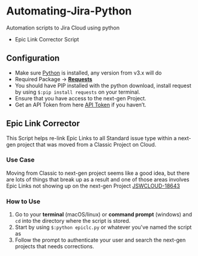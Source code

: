 # Automating-Jira-Python
Automation scripts to Jira Cloud using python

* Epic Link Corrector Script

## Configuration
* Make sure [Python](https://www.python.org/downloads/) is installed, any version from v3.x will do
* Required Package → **[Requests](http://python-requests.org)**
* You should have PIP installed with the python download, install request by using `$:pip install requests` on your terminal.
* Ensure that you have access to the next-gen Project.
* Get an API Token from here [API Token](https://id.atlassian.com/manage/api-tokens) if you haven’t.

## Epic Link Corrector
This Script helps re-link Epic Links to all Standard issue type within a next-gen project that was moved from a Classic Project on Cloud.

### Use Case
Moving from Classic to next-gen project seems like a good idea, but there are lots of things that break up as a result and one of those areas involves Epic Links not showing up on the next-gen Project [JSWCLOUD-18643](https://jira.atlassian.com/browse/JSWCLOUD-18643)

### How to Use
1. Go to your **terminal** (macOS/linux) or **command prompt** (windows) and `cd` into the directory where the script is stored.
2. Start by using `$:python epiclc.py` or whatever you've named the script as
3. Follow the prompt to authenticate your user and search the next-gen projects that needs corrections.
